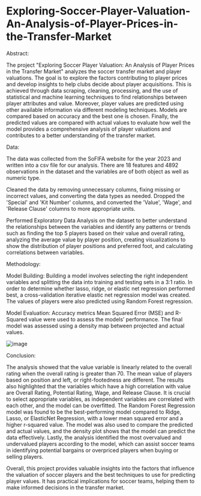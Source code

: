# Exploring-Soccer-Player-Valuation-An-Analysis-of-Player-Prices-in-the-Transfer-Market

Abstract:

  The project "Exploring Soccer Player Valuation: An Analysis of Player Prices in the Transfer Market" analyzes the soccer transfer market and player valuations. The       goal is to explore the factors contributing to player prices and develop insights to help clubs decide about player acquisitions. This is achieved through data           scraping, cleaning, processing, and the use of statistical and machine learning techniques to find relationships between player attributes and value. Moreover,           player values are predicted using other available information via different modeling techniques. Models are compared based on accuracy and the best one is chosen.       Finally, the predicted values are compared with actual values to evaluate how well the model provides a comprehensive analysis of player valuations and contributes to   a better understanding of the transfer market.

Data:

  The data was collected from the SoFIFA website for the year 2023 and written into a csv file for our analysis. There are 18 features and 4892 observations in the         dataset and the variables are of both object as well as numeric type.
  
  Cleaned the data by removing unnecessary columns, fixing missing or incorrect values, and converting the data types as needed. Dropped the 'Special' and 'Kit Number'     columns, and converted the 'Value', 'Wage', and 'Release Clause' columns to more appropriate units.
  
  Performed Exploratory Data Analysis on the dataset to better understand the relationships between the variables and identify any patterns or trends such as finding the   top 5 players based on their value and overall rating, analyzing the average value by player position, creating visualizations to show the distribution of player         positions and preferred foot, and calculating correlations between variables.

Methodology:

  Model Building: Building a model involves selecting the right independent variables and splitting the data into training and testing sets in a 3:1 ratio. In order to     determine whether lasso, ridge, or elastic net regression performed best, a cross-validation iterative elastic net regression model was created. The values of players   were also predicted using Random Forest regression.
  
  Model Evaluation: Accuracy metrics Mean Squared Error (MSE) and R-Squared value were used to assess the models’ performance. The final model was assessed using a         density map between projected and actual values.

![image](https://user-images.githubusercontent.com/130589478/235369022-378cb35f-689f-44b2-b821-95fddef06c10.png)

Conclusion:

  The analysis showed that the value variable is linearly related to the overall rating when the overall rating is greater than 70. The mean value of players based on   position and left, or right-footedness are different. The results also highlighted that the variables which have a high correlation with value are Overall Rating,     Potential Rating, Wage, and Release Clause. It is crucial to select appropriate variables, as independent variables are correlated with each other, and the model can   be overfitted. The Random Forest Regression model was found to be the best-performing model compared to Ridge, Lasso, or ElasticNet Regression, with a lower mean       squared error and a higher r-squared value. The model was also used to compare the predicted and actual values, and the density plot shows that the model can predict   the data effectively. Lastly, the analysis identified the most overvalued and undervalued players according to the model, which can assist soccer teams in             identifying potential bargains or overpriced players when buying or selling players.

  Overall, this project provides valuable insights into the factors that influence the valuation of soccer players and the best techniques to use for predicting player   values. It has practical implications for soccer teams, helping them to make informed decisions in the transfer market.
